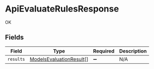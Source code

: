# ApiEvaluateRulesResponse

OK


## Fields

| Field                                                                     | Type                                                                      | Required                                                                  | Description                                                               |
| ------------------------------------------------------------------------- | ------------------------------------------------------------------------- | ------------------------------------------------------------------------- | ------------------------------------------------------------------------- |
| `results`                                                                 | [ModelsEvaluationResult](../../models/shared/modelsevaluationresult.md)[] | :heavy_minus_sign:                                                        | N/A                                                                       |